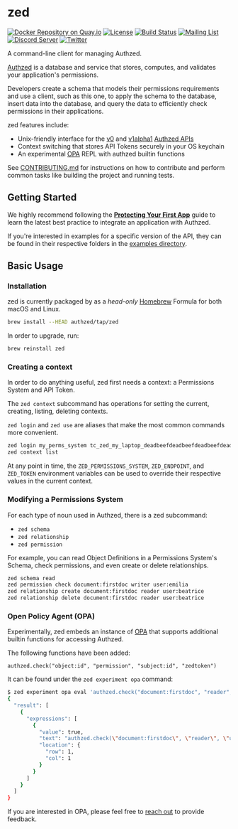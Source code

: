 # zed

[![Docker Repository on Quay.io](https://quay.io/repository/authzed/zed/status "Docker Repository on Quay.io")](https://quay.io/repository/authzed/zed)
[![License](https://img.shields.io/badge/license-Apache--2.0-blue.svg)](https://www.apache.org/licenses/LICENSE-2.0.html)
[![Build Status](https://github.com/authzed/zed/workflows/build/badge.svg)](https://github.com/authzed/zed/actions)
[![Mailing List](https://img.shields.io/badge/email-google%20groups-4285F4)](https://groups.google.com/g/authzed-oss)
[![Discord Server](https://img.shields.io/discord/844600078504951838?color=7289da&logo=discord "Discord Server")](https://discord.gg/jTysUaxXzM)
[![Twitter](https://img.shields.io/twitter/follow/authzed?color=%23179CF0&logo=twitter&style=flat-square)](https://twitter.com/authzed)

A command-line client for managing Authzed.

[Authzed] is a database and service that stores, computes, and validates your application's permissions.

Developers create a schema that models their permissions requirements and use a client, such as this one, to apply the schema to the database, insert data into the database, and query the data to efficiently check permissions in their applications.

zed features include:
- Unix-friendly interface for the [v0] and [v1alpha1] [Authzed APIs]
- Context switching that stores API Tokens securely in your OS keychain
- An experimental [OPA] REPL with authzed builtin functions

See [CONTRIBUTING.md] for instructions on how to contribute and perform common tasks like building the project and running tests.

[Authzed]: https://authzed.com
[v0]: https://docs.authzed.com/reference/api#authzedapiv0
[v1alpha1]: https://docs.authzed.com/reference/api#authzedapiv1alpha1
[Authzed APIs]: https://docs.authzed.com/reference/api
[OPA]: https://openpolicyagent.org
[CONTRIBUTING.md]: CONTRIBUTING.md

## Getting Started

We highly recommend following the **[Protecting Your First App]** guide to learn the latest best practice to integrate an application with Authzed.

If you're interested in examples for a specific version of the API, they can be found in their respective folders in the [examples directory].

[Protecting Your First App]: https://docs.authzed.com/guides/first-app
[examples directory]: /examples

## Basic Usage

### Installation

zed is currently packaged by as a _head-only_ [Homebrew] Formula for both macOS and Linux.

[Homebrew]: https://brew.sh

```sh
brew install --HEAD authzed/tap/zed
```

In order to upgrade, run:

```sh
brew reinstall zed
```

### Creating a context

In order to do anything useful, zed first needs a context: a Permissions System and API Token.

The `zed context` subcommand has operations for setting the current, creating, listing, deleting contexts.

`zed login` and `zed use` are aliases that make the most common commands more convenient.

```sh
zed login my_perms_system tc_zed_my_laptop_deadbeefdeadbeefdeadbeefdeadbeef
zed context list
```

At any point in time, the `ZED_PERMISSIONS_SYSTEM`, `ZED_ENDPOINT`, and `ZED_TOKEN` environment variables can be used to override their respective values in the current context.

### Modifying a Permissions System

For each type of noun used in Authzed, there is a zed subcommand:

- `zed schema`
- `zed relationship`
- `zed permission`

For example, you can read Object Definitions in a Permissions System's Schema, check permissions, and even create or delete relationships.

```sh
zed schema read
zed permission check document:firstdoc writer user:emilia
zed relationship create document:firstdoc reader user:beatrice
zed relationship delete document:firstdoc reader user:beatrice
```

### Open Policy Agent (OPA)

Experimentally, zed embeds an instance of [OPA] that supports additional builtin functions for accessing Authzed.

The following functions have been added:

```rego
authzed.check("object:id", "permission", "subject:id", "zedtoken")
```

It can be found under the `zed experiment opa` command:

```sh
$ zed experiment opa eval 'authzed.check("document:firstdoc", "reader", "user:emilia", "")'
{
  "result": [
    {
      "expressions": [
        {
          "value": true,
          "text": "authzed.check(\"document:firstdoc\", \"reader\", \"user:emilia\", \"\")",
          "location": {
            "row": 1,
            "col": 1
          }
        }
      ]
    }
  ]
}
```

If you are interested in OPA, please feel free to [reach out] to provide feedback.

[reach out]: https://authzed.com/contact/
